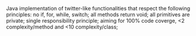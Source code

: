 Java implementation of twitter-like functionalities that respect the following principles:
  no if, for, while, switch;
  all methods return void;
  all primitives are private;
  single responsibility principle;
  aiming for 100% code coverge, <2 complexity/method and <10 complexity/class;
